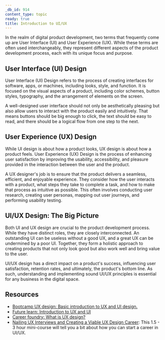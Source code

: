 ```yaml
---
_db_id: 914
content_type: topic
ready: true
title: Introduction to UI/UX
---
```


In the realm of digital product development, two terms that frequently come up are User Interface (UI) and User Experience (UX). While these terms are often used interchangeably, they represent different aspects of the product development process, each with its unique focus and purpose.

## User Interface (UI) Design

User Interface (UI) Design refers to the process of creating interfaces for software, apps, or machines, including looks, style, and function. It is focused on the visual aspects of a product, including color schemes, button styles, typography, and the arrangement of elements on the screen.

A well-designed user interface should not only be aesthetically pleasing but also allow users to interact with the product easily and intuitively. That means buttons should be big enough to click, the text should be easy to read, and there should be a logical flow from one step to the next.

## User Experience (UX) Design

While UI design is about how a product looks, UX design is about how a product feels. User Experience (UX) Design is the process of enhancing user satisfaction by improving the usability, accessibility, and pleasure provided in the interaction between the user and the product.

A UX designer's job is to ensure that the product delivers a seamless, efficient, and enjoyable experience. They consider how the user interacts with a product, what steps they take to complete a task, and how to make that process as intuitive as possible. This often involves conducting user research, creating user personas, mapping out user journeys, and performing usability testing.

## UI/UX Design: The Big Picture

Both UI and UX design are crucial to the product development process. While they have distinct roles, they are closely interconnected. An outstanding UI can be useless without a good UX, and a great UX can be undermined by a poor UI. Together, they form a holistic approach to creating products that not only look good but also work well and bring value to the user.

UI/UX design has a direct impact on a product's success, influencing user satisfaction, retention rates, and ultimately, the product's bottom line. As such, understanding and implementing sound UI/UX principles is essential for any business in the digital space.

## Resources

- [Bootcamp UX design: Basic introduction to UX and UI design.](https://bootcamp.uxdesign.cc/basic-introduction-to-user-experience-and-user-interface-design-f0aae08a2b44)
- [Future learn: Introduction to UX and UI](https://www.futurelearn.com/info/blog/introduction-to-ux-ui)
- [Career foundry: What is UX design?](https://careerfoundry.com/en/tutorials/ux-design-for-beginners/what-is-ux-design/)
- [Nailing UX Interviews and Creating a Viable UX Design Career](https://alison.com/course/nailing-ux-interviews-and-creating-a-viable-ux-design-career?utm_source=alison_user&utm_medium=affiliates&utm_campaign=31931242): This 1.5 - 3 hour mini-course will tell you a bit about how you can start a career in UI/UX.
